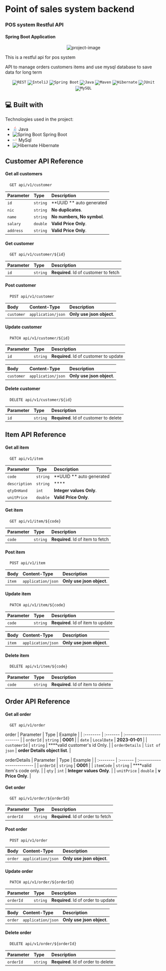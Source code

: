 # Point of sales system backend
### POS system Restful API
#### Spring Boot Application

<p align="center"><img src="https://socialify.git.ci/shamodhaSahan/POS-Backend-Spring-Boot/image?language=1&amp;name=1&amp;owner=1&amp;theme=Light" alt="project-image"></p>

This is a restful api for pos system

API to manage orders customers items and use mysql database to save data for long term


<div align="center">
	<code><img width="50" src="https://user-images.githubusercontent.com/25181517/192107858-fe19f043-c502-4009-8c47-476fc89718ad.png" alt="REST" title="REST"/></code>
	<code><img width="50" src="https://user-images.githubusercontent.com/25181517/192108890-200809d1-439c-4e23-90d3-b090cf9a4eea.png" alt="InteliJ" title="InteliJ"/></code>
	<code><img width="50" src="https://user-images.githubusercontent.com/25181517/183891303-41f257f8-6b3d-487c-aa56-c497b880d0fb.png" alt="Spring Boot" title="Spring Boot"/></code>
	<code><img width="50" src="https://user-images.githubusercontent.com/25181517/117201156-9a724800-adec-11eb-9a9d-3cd0f67da4bc.png" alt="Java" title="Java"/></code>
	<code><img width="50" src="https://user-images.githubusercontent.com/25181517/117207242-07d5a700-adf4-11eb-975e-be04e62b984b.png" alt="Maven" title="Maven"/></code>
	<code><img width="50" src="https://user-images.githubusercontent.com/25181517/117207493-49665200-adf4-11eb-808e-a9c0fcc2a0a0.png" alt="Hibernate" title="Hibernate"/></code>
	<code><img width="50" src="https://user-images.githubusercontent.com/25181517/117533873-484d4480-afef-11eb-9fad-67c8605e3592.png" alt="JUnit" title="JUnit"/></code>
	<code><img width="50" src="https://user-images.githubusercontent.com/25181517/183896128-ec99105a-ec1a-4d85-b08b-1aa1620b2046.png" alt="MySQL" title="MySQL"/></code>
</div>

<h2>💻 Built with</h2>

Technologies used in the project:

*   <img src="https://raw.githubusercontent.com/devicons/devicon/master/icons/java/java-original.svg" alt="java" width="15" /> Java 
*   <img width="15" src="https://user-images.githubusercontent.com/25181517/183891303-41f257f8-6b3d-487c-aa56-c497b880d0fb.png" alt="Spring Boot" title="Spring Boot"/> Spring Boot
*   <img src="https://raw.githubusercontent.com/devicons/devicon/master/icons/mysql/mysql-original-wordmark.svg" alt="mysql" width="15" /> MySql
*   <img width="15" src="https://user-images.githubusercontent.com/25181517/117207493-49665200-adf4-11eb-808e-a9c0fcc2a0a0.png" alt="Hibernate" title="Hibernate"/> Hibernate 

## Customer API Reference

#### Get all customers

```http
  GET api/v1/customer
```

| Parameter | Type     | Description                |
| :-------- | :------- | :------------------------- |
| `id` | `string` | **UUID ** auto generated |
| `nic` | `string` | **No duplicates**. |
| `name` | `string` | **No numbers, No symbol**. |
| `salary` | `double` | **Valid Price Only**. |
| `address` | `string` | **Valid Price Only**. |

#### Get customer

```http
  GET api/v1/customer/${id}
```

| Parameter | Type     | Description                       |
| :-------- | :------- | :-------------------------------- |
| `id`      | `string` | **Required**. Id of customer to fetch |

#### Post customer

```http
  POST api/v1/customer
```

| Body |      Content-Type     | Description        |
| :-------- | :-------------- | :-------------------|
| `customer`      | `application/json`| **Only use json object**.|

#### Update customer

```http
  PATCH api/v1/customer/${id}
```
| Parameter | Type     | Description                       |
| :-------- | :------- | :-------------------------------- |
| `id`      | `string` | **Required**. Id of customer to update |

| Body |      Content-Type     | Description        |
| :-------- | :-------------- | :-------------------|
| `customer`      | `application/json`| **Only use json object**.|

#### Delete customer

```http
  DELETE api/v1/customer/${id}
```
| Parameter | Type     | Description                       |
| :-------- | :------- | :-------------------------------- |
| `id`      | `string` | **Required**. Id of customer to delete |




## Item API Reference

#### Get all item

```http
  GET api/v1/item
```

| Parameter | Type     | Description                |
| :-------- | :------- | :------------------------- |
| `code` | `string` | **UUID ** auto generated |
| `description` | `string` | **** |
| `qtyOnHand` | `int` | **Integer values Only**. |
| `unitPrice` | `double` | **Valid Price Only**. |

#### Get item

```http
  GET api/v1/item/${code}
```

| Parameter | Type     | Description                       |
| :-------- | :------- | :-------------------------------- |
| `code`      | `string` | **Required**. Id of item to fetch |

#### Post item

```http
  POST api/v1/item
```

| Body |      Content-Type     | Description        |
| :-------- | :-------------- | :-------------------|
| `item`      | `application/json`| **Only use json object**.|

#### Update item

```http
  PATCH api/v1/item/${code}
```
| Parameter | Type     | Description                       |
| :-------- | :------- | :-------------------------------- |
| `code`      | `string` | **Required**. Id of item to update |

| Body |      Content-Type     | Description        |
| :-------- | :-------------- | :-------------------|
| `item`      | `application/json`| **Only use json object**.|

#### Delete item

```http
  DELETE api/v1/item/${code}
```
| Parameter | Type     | Description                       |
| :-------- | :------- | :-------------------------------- |
| `code`      | `string` | **Required**. Id of item to delete |




## Order API Reference

#### Get all order

```http
  GET api/v1/order
```
order
| Parameter | Type     | Example                |
| :-------- | :------- | :------------------------- |
| `orderId` | `string` | **O001** |
| `date` | `LocalDate` | **2023-01-01** |
| `customerId` | `string` | ****valid customer's id Only. |
| `orderDetails` | `list of json` | **order Details object list**. |

orderDetails
| Parameter | Type     | Example                |
| :-------- | :------- | :------------------------- |
| `orderId` | `string` | **O001** |
| `itemCode` | `string` | ****valid item's code only. |
| `qty` | `int` | **Integer values Only**. |
| `unitPrice` | `double` | **v Price Only**. |

#### Get order

```http
  GET api/v1/order/${orderId}
```

| Parameter | Type     | Description                       |
| :-------- | :------- | :-------------------------------- |
| `orderId`      | `string` | **Required**. Id of order to fetch |

#### Post order

```http
  POST api/v1/order
```

| Body |      Content-Type     | Description        |
| :-------- | :-------------- | :-------------------|
| `order`      | `application/json`| **Only use json object**.|

#### Update order

```http
  PATCH api/v1/order/${orderId}
```
| Parameter | Type     | Description                       |
| :-------- | :------- | :-------------------------------- |
| `orderId`      | `string` | **Required**. Id of order to update |

| Body |      Content-Type     | Description        |
| :-------- | :-------------- | :-------------------|
| `order`      | `application/json`| **Only use json object**.|

#### Delete order

```http
  DELETE api/v1/order/${orderId}
```
| Parameter | Type     | Description                       |
| :-------- | :------- | :-------------------------------- |
| `orderId`      | `string` | **Required**. Id of order to delete |



